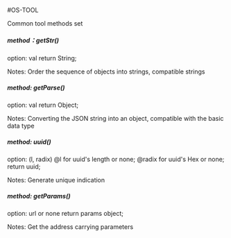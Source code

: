 #OS-TOOL

Common tool methods set

##### method：getStr()

option: val  return String;

Notes: Order the sequence of objects into strings, compatible strings

##### method:  getParse()

option: val  return Object;

Notes: Converting the JSON string into an object, compatible with the basic data type

##### method:  uuid()

option: (l, radix)   @l for uuid's length or none; @radix for uuid's Hex or none; return uuid;

Notes: Generate unique indication

##### method:  getParams()

option: url or none  return params object;

Notes: Get the address carrying parameters

